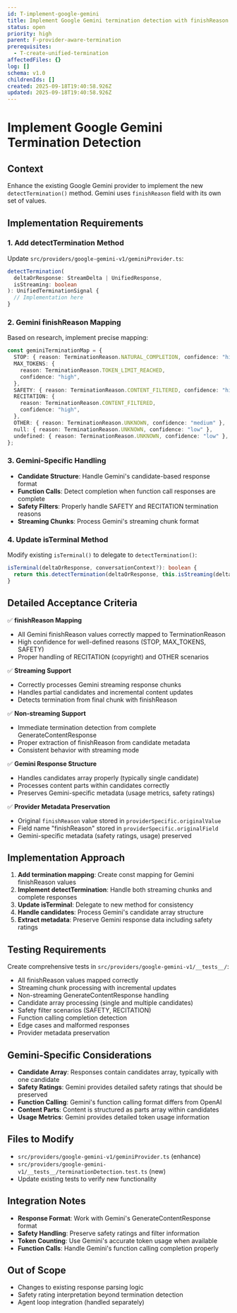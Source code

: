 ```yaml
---
id: T-implement-google-gemini
title: Implement Google Gemini termination detection with finishReason mapping
status: open
priority: high
parent: F-provider-aware-termination
prerequisites:
  - T-create-unified-termination
affectedFiles: {}
log: []
schema: v1.0
childrenIds: []
created: 2025-09-18T19:40:58.926Z
updated: 2025-09-18T19:40:58.926Z
---
```


# Implement Google Gemini Termination Detection

## Context

Enhance the existing Google Gemini provider to implement the new `detectTermination()` method. Gemini uses `finishReason` field with its own set of values.

## Implementation Requirements

### 1. Add detectTermination Method

Update `src/providers/google-gemini-v1/geminiProvider.ts`:

```typescript
detectTermination(
  deltaOrResponse: StreamDelta | UnifiedResponse,
  isStreaming: boolean
): UnifiedTerminationSignal {
  // Implementation here
}
```

### 2. Gemini finishReason Mapping

Based on research, implement precise mapping:

```typescript
const geminiTerminationMap = {
  STOP: { reason: TerminationReason.NATURAL_COMPLETION, confidence: "high" },
  MAX_TOKENS: {
    reason: TerminationReason.TOKEN_LIMIT_REACHED,
    confidence: "high",
  },
  SAFETY: { reason: TerminationReason.CONTENT_FILTERED, confidence: "high" },
  RECITATION: {
    reason: TerminationReason.CONTENT_FILTERED,
    confidence: "high",
  },
  OTHER: { reason: TerminationReason.UNKNOWN, confidence: "medium" },
  null: { reason: TerminationReason.UNKNOWN, confidence: "low" },
  undefined: { reason: TerminationReason.UNKNOWN, confidence: "low" },
};
```

### 3. Gemini-Specific Handling

- **Candidate Structure**: Handle Gemini's candidate-based response format
- **Function Calls**: Detect completion when function call responses are complete
- **Safety Filters**: Properly handle SAFETY and RECITATION termination reasons
- **Streaming Chunks**: Process Gemini's streaming chunk format

### 4. Update isTerminal Method

Modify existing `isTerminal()` to delegate to `detectTermination()`:

```typescript
isTerminal(deltaOrResponse, conversationContext?): boolean {
  return this.detectTermination(deltaOrResponse, this.isStreaming(deltaOrResponse)).shouldTerminate;
}
```

## Detailed Acceptance Criteria

✅ **finishReason Mapping**

- All Gemini finishReason values correctly mapped to TerminationReason
- High confidence for well-defined reasons (STOP, MAX_TOKENS, SAFETY)
- Proper handling of RECITATION (copyright) and OTHER scenarios

✅ **Streaming Support**

- Correctly processes Gemini streaming response chunks
- Handles partial candidates and incremental content updates
- Detects termination from final chunk with finishReason

✅ **Non-streaming Support**

- Immediate termination detection from complete GenerateContentResponse
- Proper extraction of finishReason from candidate metadata
- Consistent behavior with streaming mode

✅ **Gemini Response Structure**

- Handles candidates array properly (typically single candidate)
- Processes content parts within candidates correctly
- Preserves Gemini-specific metadata (usage metrics, safety ratings)

✅ **Provider Metadata Preservation**

- Original `finishReason` value stored in `providerSpecific.originalValue`
- Field name "finishReason" stored in `providerSpecific.originalField`
- Gemini-specific metadata (safety ratings, usage) preserved

## Implementation Approach

1. **Add termination mapping**: Create const mapping for Gemini finishReason values
2. **Implement detectTermination**: Handle both streaming chunks and complete responses
3. **Update isTerminal**: Delegate to new method for consistency
4. **Handle candidates**: Process Gemini's candidate array structure
5. **Extract metadata**: Preserve Gemini response data including safety ratings

## Testing Requirements

Create comprehensive tests in `src/providers/google-gemini-v1/__tests__/`:

- All finishReason values mapped correctly
- Streaming chunk processing with incremental updates
- Non-streaming GenerateContentResponse handling
- Candidate array processing (single and multiple candidates)
- Safety filter scenarios (SAFETY, RECITATION)
- Function calling completion detection
- Edge cases and malformed responses
- Provider metadata preservation

## Gemini-Specific Considerations

- **Candidate Array**: Responses contain candidates array, typically with one candidate
- **Safety Ratings**: Gemini provides detailed safety ratings that should be preserved
- **Function Calling**: Gemini's function calling format differs from OpenAI
- **Content Parts**: Content is structured as parts array within candidates
- **Usage Metrics**: Gemini provides detailed token usage information

## Files to Modify

- `src/providers/google-gemini-v1/geminiProvider.ts` (enhance)
- `src/providers/google-gemini-v1/__tests__/terminationDetection.test.ts` (new)
- Update existing tests to verify new functionality

## Integration Notes

- **Response Format**: Work with Gemini's GenerateContentResponse format
- **Safety Handling**: Preserve safety ratings and filter information
- **Token Counting**: Use Gemini's accurate token usage when available
- **Function Calls**: Handle Gemini's function calling completion properly

## Out of Scope

- Changes to existing response parsing logic
- Safety rating interpretation beyond termination detection
- Agent loop integration (handled separately)
